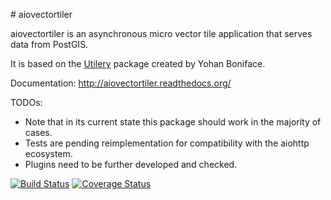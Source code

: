 # aiovectortiler

aiovectortiler is an asynchronous micro vector tile application that serves data from PostGIS.

It is based on the [Utilery](https://github.com/tilery/aiovectortiler) package created by Yohan Boniface.

Documentation: http://aiovectortiler.readthedocs.org/

TODOs:
- Note that in its current state this package should work in the majority of cases.
- Tests are pending reimplementation for compatibility with the aiohttp ecosystem.
- Plugins need to be further developed and checked.

[![Build Status](https://travis-ci.org/shongololo/aiovectortiler.svg)](https://travis-ci.org/shongololo/aiovectortiler)
[![Coverage Status](https://coveralls.io/repos/github/shongololo/aiovectortiler/badge.svg?branch=master)](https://coveralls.io/github/shongololo/aiovectortiler?branch=master)